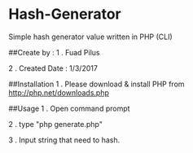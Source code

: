 # Hash-Generator
Simple hash generator value written in PHP (CLI)

##Create by :
1 . Fuad Pilus

2 . Created Date : 1/3/2017

##Installation
1 . Please download & install PHP from http://php.net/downloads.php

##Usage
1 . Open command prompt 

2 . type "php generate.php"

3 . Input string that need to hash.
